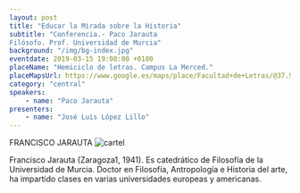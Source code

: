 ```yaml
---
layout: post
title: "Educar la Mirada sobre la Historia"
subtitle: "Conferencia.- Paco Jarauta  
Filósofo. Prof. Universidad de Murcia"
background: "/img/bg-index.jpg"
eventdate: 2019-03-15 19:00:00 +0100
placeName: "Hemiciclo de letras. Campus La Merced."
placeMapsUrl: https://www.google.es/maps/place/Facultad+de+Letras/@37.9880268,-1.1285388,17z/data=!3m1!4b1!4m5!3m4!1s0xd63821a11eb1df1:0x6eef2c7756be7e95!8m2!3d37.9880268!4d-1.1263501?hl=en
category: "central"
speakers:
    - name: "Paco Jarauta"
presenters:
    - name: "José Luis López Lillo"
---
```

FRANCISCO JARAUTA
![cartel](/img/posts/pacojarautajpeg.jpeg)

Francisco Jarauta (Zaragoza1, 1941). Es catedrático de Filosofía de la Universidad de Murcia. Doctor en Filosofía, Antropología e Historia del arte, ha impartido clases en varias universidades europeas y americanas.
